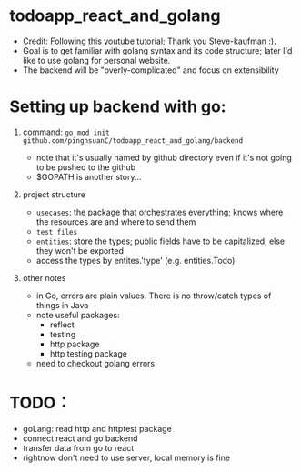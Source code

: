 # todoapp_react_and_golang

- Credit: Following [this youtube tutorial](https://www.youtube.com/channel/UC_XQE5LEqCdgC-_gdlqsqfQ); Thank you Steve-kaufman :).
- Goal is to get familiar with golang syntax and its code structure; later I'd like to use golang for personal website.
- The backend will be "overly-complicated" and focus on extensibility

# Setting up backend with go:

1. command: `go mod init github.com/pinghsuanC/todoapp_react_and_golang/backend`
   - note that it's usually named by github directory even if it's not going to be pushed to the github
   - $GOPATH is another story...
2. project structure
   - `usecases`: the package that orchestrates everything; knows where the resources are and where to send them
   - `test files`
   - `entities`: store the types; public fields have to be capitalized, else they won't be exported
   - access the types by entites.'type' (e.g. entities.Todo)
3. other notes

   - in Go, errors are plain values. There is no throw/catch types of things in Java
   - note useful packages:
     - reflect
     - testing
     - http package
     - http testing package
   - need to checkout golang errors

# TODO：

- goLang: read http and httptest package
- connect react and go backend
- transfer data from go to react
- rightnow don't need to use server, local memory is fine
